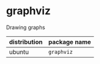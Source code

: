 # graphviz

Drawing graphs

<!--more-->

| distribution | package name    |
| ------------ | --------------- |
| ubuntu       | `graphviz`      |


